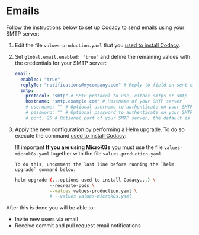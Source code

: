 # Emails

Follow the instructions below to set up Codacy to send emails using your SMTP server:

1.  Edit the file `values-production.yaml` that you [used to install Codacy](../../index.md#helm-upgrade).

2.  Set `global.email.enabled: "true"` and define the remaining values with the credentials for your SMTP server:

    ```yaml
    email:
      enabled: "true"
      replyTo: "notifications@mycompany.com" # Reply-to field on sent emails
      smtp:
        protocol: "smtp" # SMTP protocol to use, either smtps or smtp
        hostname: "smtp.example.com" # Hostname of your SMTP server
        # username: "" # Optional username to authenticate on your SMTP server
        # password: "" # Optional password to authenticate on your SMTP server
        # port: 25 # Optional port of your SMTP server, the default is 25
    ```

3.  Apply the new configuration by performing a Helm upgrade. To do so execute the command [used to install Codacy](../../index.md#helm-upgrade):

    !!! important
        **If you are using MicroK8s** you must use the file `values-microk8s.yaml` together with the file `values-production.yaml`.
        
        To do this, uncomment the last line before running the `helm upgrade` command below.

    ```bash
    helm upgrade (...options used to install Codacy...) \
                 --recreate-pods \
                 --values values-production.yaml \
                 # --values values-microk8s.yaml
    ```

After this is done you will be able to:

-   Invite new users via email
-   Receive commit and pull request email notifications
